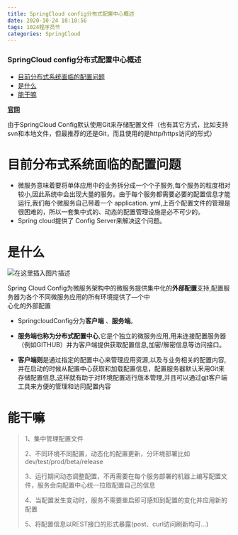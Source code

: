```yaml
---
title: SpringCloud config分布式配置中心概述
date: 2020-10-24 10:10:56
tags: 1024程序员节
categories: SpringCloud
---
```


<!--more-->

### SpringCloud config分布式配置中心概述

- [目前分布式系统面临的配置问题](#_5)
- [是什么](#_10)
- [能干嘛](#_22)

**[官网](https://cloud.spring.io/spring-cloud-static/spring-cloud-config/2.2.1.RELEASE/reference/html/)**

由于SpringCloud Config默认使用Git来存储配置文件（也有其它方式，比如支持svn和本地文件，但最推荐的还是Git，而且使用的是http/https访问的形式）

# 目前分布式系统面临的配置问题

- 微服务意味着要将单体应用中的业务拆分成一个个子服务,每个服务的粒度相对较小,因此系统中会出现大量的服务。由于每个服务都需要必要的配置信息才能运行,我们每个微服务自己带着一个 application. yml,上百个配置文件的管理是很困难的，所以一套集中式的、动态的配置管理设施是必不可少的。
- Spring cloud提供了 Config Server来解决这个问题。

# 是什么

![在这里插入图片描述](https://img-blog.csdnimg.cn/20201024095723894.png?x-oss-process=image/watermark,type_ZmFuZ3poZW5naGVpdGk,shadow_10,text_aHR0cHM6Ly9ibG9nLmNzZG4ubmV0L3FxXzIxMDQwNTU5,size_16,color_FFFFFF,t_70#pic_center)

Spring Cloud Config为微服务架构中的微服务提供集中化的**外部配置**支持,配置服务器为各个不同微服务应用的所有环境提供了—个中  
心化的外部配置

- SpringcloudConfig分为**客户端** 、**服务端**。

- **服务端也称为分布式配置中心**,它是个独立的微服务应用,用来连接配置服务器（例如GITHUB）并为客户端提供获取配置信息,加密/解密信息等访问接口。

- **客户端则**是通过指定的配置中心来管理应用资源,以及与业务相关的配置内容,并在启动的时候从配置中心获取和加载配置信息，配置服务器默认釆用Git来存储配置信息,这样就有助于对环境配置进行版本管理,并且可以通过gjt客户端工具来方便的管理和访冋配置内容

# 能干嘛

> 1、集中管理配置文件  
>   
> 2、不同环境不同配置，动态化的配置更新，分环境部署比如dev/test/prod/beta/release  
>   
> 3、运行期间动态调整配置，不再需要在每个服务部署的机器上编写配置文件，服务会向配置中心统一拉取配置自己的信息  
>   
> 4、当配置发生变动时，服务不需要重启即可感知到配置的变化并应用新的配置  
>   
> 5、将配置信息以REST接口的形式暴露\(post、curl访问刷新均可…\)